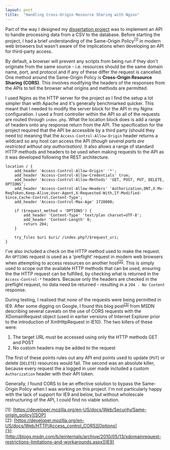 ```yaml
---
layout: post
title:  "Handling Cross-Origin Resource Sharing with Nginx"
---
```


Part of the way I designed my [dissertation project][hugo] was to implement an API to handle processing data from a CSV to the database. Before starting the project, I had a brief understanding of the Same-Origin Policy<sup>[[1]][SOP]</sup> in modern web browsers but wasn't aware of the implications when developing an API for third-party access.

By default, a browser will prevent any scripts from being run if they don't originate from the same source - i.e. resources should be the same domain name, port, and protocol and if any of these differ the request is cancelled. One method around the Same-Origin Policy is **Cross-Origin Resource Sharing (CORS)**. This involves modifying the headers of the responses from the APIs to tell the browser what origins and methods are permitted.

I used Nginx as the HTTP server for the project as I find the setup a lot simpler than with Apache and it's generally benchmarked quicker. This meant that I needed to modify the server block for the API in my Nginx configuration. I used a front controller within the API so all of the requests are routed through `index.php`. What the location block does is add a range of headers onto any response return from the API. The specification for the project required that the API be accessible by a third party (should they need to) meaning that the `Access-Control-Allow-Origin` header returns a wildcard so any host can access the API *(though several parts are restricted without any authorisation)*. It also allows a range of standard HTTP methods and headers to be used when making requests to the API as it was developed following the REST architecture.

``` nginx
location / {
    add_header 'Access-Control-Allow-Origin' '*';
    add_header 'Access-Control-Allow-Credentials' true;
    add_header 'Access-Control-Allow-Methods' 'GET, POST, PUT, DELETE, OPTIONS';
    add_header 'Access-Control-Allow-Headers' 'Authorization,DNT,X-Mx-ReqToken,Keep-Alive,User-Agent,X-Requested-With,If-Modified-Since,Cache-Control,Content-Type';
    add_header 'Access-Control-Max-Age' 1728000;

    if ($request_method = 'OPTIONS') {
        add_header 'Content-Type' 'text/plan charset=UTF-8';
        add_header 'Content-Length' 0;
        return 204;
    }

    try_files $uri $uri/ /index.php?/$request_uri;
}
```

I've also included a check on the HTTP method used to make the request. An `OPTIONS` request is used as a ‘preflight’ request in modern web browsers when attempting to access resources on another host<sup>[[2]][Options]</sup>. This is simply used to scope out the available HTTP methods that can be used, ensuring the the HTTP request can be fulfilled, by checking what is returned in the `Access-Control-*` headers. Because only the headers are checked in the preflight request, no data need be returned - resulting in a `204 - No Content` response.

During testing, I realised that *none* of the requests were being permitted in IE9. After some digging on Google, I found this blog post<sup>[[3]][IE9]</sup> from MSDN describing several caveats on the use of CORS requests with the XDomainRequest object (used in earlier versions of Internet Explorer prior to the introduction of XmlHttpRequest in IE10). The two killers of these were:

1. The target URL must be accessed using only the HTTP methods GET and POST
2. No custom headers may be added to the request

The first of these points rules out any API end points used to update (`PUT`) or delete (`DELETE`) resources would fail. The second was an absolute killer, because every request the a logged in user made included a custom `Authorization` header with their API token.

Generally, I found CORS to be an effective solution to bypass the Same-Origin Policy when I was working on this project. I'm not particularly happy with the lack of support for IE9 and below, but without wholescale restructuring of the API, I could find no viable solution.

\[1]: [https://developer.mozilla.org/en-US/docs/Web/Security/Same-origin_policy][SOP]<br>
\[2]: [https://developer.mozilla.org/en-US/docs/Web/HTTP/Access_control_CORS][Options]<br>
\[3]: [http://blogs.msdn.com/b/ieinternals/archive/2010/05/13/xdomainrequest-restrictions-limitations-and-workarounds.aspx][IE9]

[hugo]: http://data.mattlicense.co.uk
[SOP]: https://developer.mozilla.org/en-US/docs/Web/Security/Same-origin_policy
[Options]: https://developer.mozilla.org/en-US/docs/Web/HTTP/Access_control_CORS
[IE9]: http://blogs.msdn.com/b/ieinternals/archive/2010/05/13/xdomainrequest-restrictions-limitations-and-workarounds.aspx